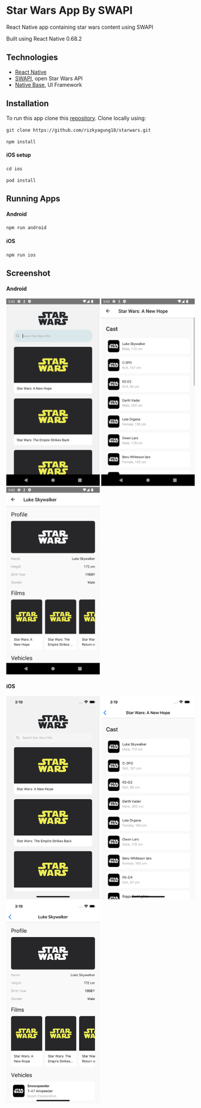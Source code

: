 # Star Wars App By SWAPI
React Native app containing star wars content using SWAPI

Built using React Native 0.68.2

## Technologies

* [React Native](https://reactnative.dev)
* [SWAPI](https://swapi.dev), open Star Wars API
* [Native Base](https://nativebase.io), UI Framework

## Installation
To run this app clone this [repository](https://github.com/rizkyagung18/starwars). Clone locally using:

`git clone https://github.com/rizkyagung18/starwars.git`

`npm install`

#### iOS setup

`cd ios`

`pod install`

## Running Apps

#### Android

`npm run android`

#### iOS

`npm run ios`

## Screenshot

#### Android

<p float="left">
  <img src="https://github.com/rizkyagung18/starwars/blob/master/screenshots/home_android.png" width="250">
  <img src="https://github.com/rizkyagung18/starwars/blob/master/screenshots/list_android.png" width="250">
  <img src="https://github.com/rizkyagung18/starwars/blob/master/screenshots/detail_android.png" width="250">
</p>

#### iOS

<p float="left">
  <img src="https://github.com/rizkyagung18/starwars/blob/master/screenshots/home_ios.png" width="250">
  <img src="https://github.com/rizkyagung18/starwars/blob/master/screenshots/list_ios.png" width="250">
  <img src="https://github.com/rizkyagung18/starwars/blob/master/screenshots/detail_ios.png" width="250">
</p>
